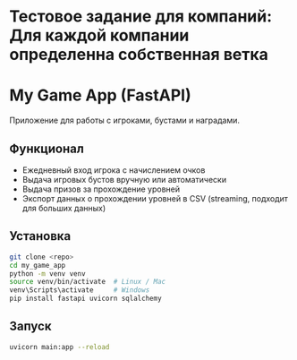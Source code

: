 # Тестовое задание для компаний: Для каждой компании определенна собственная ветка


# My Game App (FastAPI)

Приложение для работы с игроками, бустами и наградами.

## Функционал
- Ежедневный вход игрока с начислением очков
- Выдача игровых бустов вручную или автоматически
- Выдача призов за прохождение уровней
- Экспорт данных о прохождении уровней в CSV (streaming, подходит для больших данных)


## Установка

```bash
git clone <repo>
cd my_game_app
python -m venv venv
source venv/bin/activate  # Linux / Mac
venv\Scripts\activate     # Windows
pip install fastapi uvicorn sqlalchemy
```

## Запуск

```bash
uvicorn main:app --reload
```
